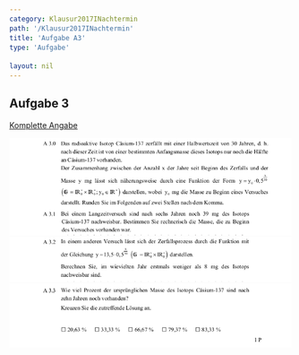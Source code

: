 ```yaml
---
category: Klausur2017INachtermin
path: '/Klausur2017INachtermin'
title: 'Aufgabe A3'
type: 'Aufgabe'

layout: nil
---
```


## Aufgabe 3
<p> <a href="https://www.isb.bayern.de/download/19895/2017_mi_nt.pdf"> Komplette Angabe </a> </p>
<img src="./Aufgabenstellungen/2017_mi_nt/2017_mi_nt_a3_1.png">
<img src="./Aufgabenstellungen/2017_mi_nt/2017_mi_nt_a3_2.png">
<img src="./Aufgabenstellungen/2017_mi_nt/2017_mi_nt_a3_3.png">


